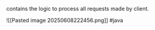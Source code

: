 contains the logic to process all requests made by client.

![[Pasted image 20250608222456.png]]
#java 